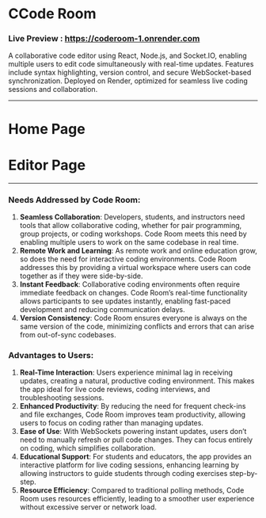 # CCode Room
### Live Preview : https://coderoom-1.onrender.com
A collaborative code editor using React, Node.js, and Socket.IO, enabling multiple users to edit code simultaneously with real-time updates. Features include syntax highlighting, version control, and secure WebSocket-based synchronization. Deployed on Render, optimized for seamless live coding sessions and collaboration.

---

# Home Page



# Editor Page

---

### Needs Addressed by Code Room:
1. **Seamless Collaboration**: Developers, students, and instructors need tools that allow collaborative coding, whether for pair programming, group projects, or coding workshops. Code Room meets this need by enabling multiple users to work on the same codebase in real time.
2. **Remote Work and Learning**: As remote work and online education grow, so does the need for interactive coding environments. Code Room addresses this by providing a virtual workspace where users can code together as if they were side-by-side.
3. **Instant Feedback**: Collaborative coding environments often require immediate feedback on changes. Code Room’s real-time functionality allows participants to see updates instantly, enabling fast-paced development and reducing communication delays.
4. **Version Consistency**: Code Room ensures everyone is always on the same version of the code, minimizing conflicts and errors that can arise from out-of-sync codebases.

### Advantages to Users:
1. **Real-Time Interaction**: Users experience minimal lag in receiving updates, creating a natural, productive coding environment. This makes the app ideal for live code reviews, coding interviews, and troubleshooting sessions.
2. **Enhanced Productivity**: By reducing the need for frequent check-ins and file exchanges, Code Room improves team productivity, allowing users to focus on coding rather than managing updates.
3. **Ease of Use**: With WebSockets powering instant updates, users don’t need to manually refresh or pull code changes. They can focus entirely on coding, which simplifies collaboration.
4. **Educational Support**: For students and educators, the app provides an interactive platform for live coding sessions, enhancing learning by allowing instructors to guide students through coding exercises step-by-step.
5. **Resource Efficiency**: Compared to traditional polling methods, Code Room uses resources efficiently, leading to a smoother user experience without excessive server or network load.